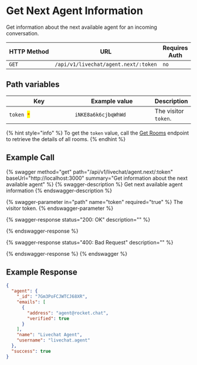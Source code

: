 # Get Next Agent Information

Get information about the next available agent for an incoming conversation.

<table><thead><tr><th width="165">HTTP Method</th><th width="257">URL</th><th>Requires Auth</th></tr></thead><tbody><tr><td><code>GET</code></td><td><code>/api/v1/livechat/agent.next/:token</code></td><td><code>no</code></td></tr></tbody></table>

## Path variables

<table><thead><tr><th width="165">Key</th><th width="203">Example value</th><th>Description</th></tr></thead><tbody><tr><td><code>token </code><mark style="color:red;"><code>*</code></mark></td><td><code>iNKE8a6k6cjbqWhWd</code></td><td>The visitor <code>token</code>.</td></tr></tbody></table>

{% hint style="info" %}
To get the `token` value, call the [Get Rooms](https://developer.rocket.chat/reference/api/rest-api/endpoints/omnichannel/livechat-endpoints/livechat-room/get-rooms) endpoint to retrieve the details of all rooms.
{% endhint %}

## Example Call

{% swagger method="get" path="/api/v1/livechat/agent.next/:token" baseUrl="http://localhost:3000" summary="Get information about the next available agent" %}
{% swagger-description %}
Get next available agent information
{% endswagger-description %}

{% swagger-parameter in="path" name="token" required="true" %}
The visitor token.
{% endswagger-parameter %}

{% swagger-response status="200: OK" description="" %}

{% endswagger-response %}

{% swagger-response status="400: Bad Request" description="" %}

{% endswagger-response %}
{% endswagger %}

## Example Response

```json
{
  "agent": {
    "_id": "7Gm3PoFCJWTCJ68XR",
    "emails": [
      {
        "address": "agent@rocket.chat",
        "verified": true
      }
    ],
    "name": "Livechat Agent",
    "username": "livechat.agent"
  },
  "success": true
}
```
